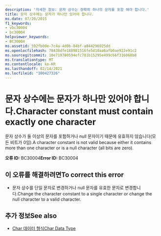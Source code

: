```yaml
---
description: '자세한 정보: 문자 상수는 정확히 하나의 문자를 포함 해야 합니다.'
title: 문자 상수에는 문자가 하나만 있어야 합니다.
ms.date: 07/20/2015
f1_keywords:
- vbc30004
- bc30004
helpviewer_keywords:
- BC30004
ms.assetid: 592fb00e-7c4a-4d0b-84bf-a844296925dd
ms.openlocfilehash: 78438dfe188981516fe5d10aa6afb0ae922e91c2
ms.sourcegitcommit: 10e719780594efc781b15295e499c66f316068b8
ms.translationtype: MT
ms.contentlocale: ko-KR
ms.lasthandoff: 02/14/2021
ms.locfileid: "100427326"
---
```

# <a name="character-constant-must-contain-exactly-one-character"></a><span data-ttu-id="d55cc-103">문자 상수에는 문자가 하나만 있어야 합니다.</span><span class="sxs-lookup"><span data-stu-id="d55cc-103">Character constant must contain exactly one character</span></span>

<span data-ttu-id="d55cc-104">문자 상수가 둘 이상의 문자를 포함하거나 null 문자이기 때문에 유효하지 않습니다(모든 비트가 0임).</span><span class="sxs-lookup"><span data-stu-id="d55cc-104">A character constant is not valid because either it contains more than one character or is a null character (all bits are zero).</span></span>  
  
 <span data-ttu-id="d55cc-105">**오류 ID:** BC30004</span><span class="sxs-lookup"><span data-stu-id="d55cc-105">**Error ID:** BC30004</span></span>  
  
## <a name="to-correct-this-error"></a><span data-ttu-id="d55cc-106">이 오류를 해결하려면</span><span class="sxs-lookup"><span data-stu-id="d55cc-106">To correct this error</span></span>  
  
- <span data-ttu-id="d55cc-107">문자 상수를 단일 문자로 변경하거나 null 문자를 유효한 문자로 변경합니다.</span><span class="sxs-lookup"><span data-stu-id="d55cc-107">Change the character constant to a single character or change the null character to a valid character.</span></span>  
  
## <a name="see-also"></a><span data-ttu-id="d55cc-108">추가 정보</span><span class="sxs-lookup"><span data-stu-id="d55cc-108">See also</span></span>

- [<span data-ttu-id="d55cc-109">Char 데이터 형식</span><span class="sxs-lookup"><span data-stu-id="d55cc-109">Char Data Type</span></span>](../language-reference/data-types/char-data-type.md)
